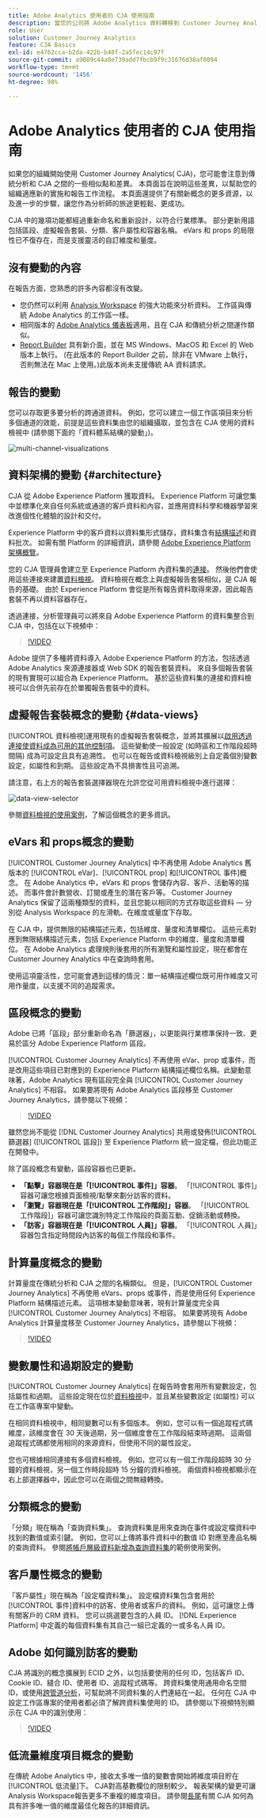 ```yaml
---
title: Adobe Analytics 使用者的 CJA 使用指南
description: 當您的公司將 Adobe Analytics 資料轉移到 Customer Journey Analytics 時，以使用者角度需要考慮什麼
role: User
solution: Customer Journey Analytics
feature: CJA Basics
exl-id: e4762cca-b2da-422b-b48f-2a5fec14c97f
source-git-commit: a9009c44a8e739add7fbcb9f9c31676d38af0094
workflow-type: tm+mt
source-wordcount: '1456'
ht-degree: 98%

---
```


# Adobe Analytics 使用者的 CJA 使用指南

如果您的組織開始使用 Customer Journey Analytics( CJA)，您可能會注意到傳統分析和 CJA 之間的一些相似點和差異。 本頁面旨在說明這些差異，以幫助您的組織適應新的實施和報告工作流程。 本頁面還提供了有關新概念的更多資源，以及進一步的步驟，讓您作為分析師的旅途更輕鬆、更成功。

CJA 中的幾項功能都經過重新命名和重新設計，以符合行業標準。 部分更新用語包括區段、虛擬報告套裝、分類、客戶屬性和容器名稱。 eVars 和 props 的局限性已不復存在，而是支援靈活的自訂維度和量度。

## 沒有變動的內容

在報告方面，您熟悉的許多內容都沒有改變。

* 您仍然可以利用 [Analysis Workspace](/help/analysis-workspace/home.md) 的強大功能來分析資料。 工作區與傳統 Adobe Analytics 的工作區一樣。
* 相同版本的 [Adobe Analytics 儀表板](/help/mobile-app/home.md)適用，且在 CJA 和傳統分析之間運作類似。
* [Report Builder](/help/report-builder/report-buider-overview.md) 具有新介面，並在 MS Windows、MacOS 和 Excel 的 Web版本上執行。 (在此版本的 Report Builder 之前，除非在 VMware 上執行，否則無法在 Mac 上使用。)此版本尚未支援傳統 AA 資料請求。

## 報告的變動

您可以存取更多要分析的跨通道資料。 例如，您可以建立一個工作區項目來分析多個通道的效能，前提是這些資料集由您的組織攝取，並包含在 CJA 使用的資料檢視中 (請參閱下面的「資料體系結構的變動」)。

![multi-channel-visualizations](assets/cross-channel.png)

## 資料架構的變動 {#architecture}

CJA 從 Adobe Experience Platform 獲取資料。 Experience Platform 可讓您集中並標準化來自任何系統或通道的客戶資料和內容，並應用資料科學和機器學習來改進個性化體驗的設計和交付。

Experience Platform 中的客戶資料以資料集形式儲存，資料集含有[結構描述](https://experienceleague.adobe.com/docs/platform-learn/tutorials/schemas/schemas-and-experience-data-model.html)和資料批次。 如需有關 Platform 的詳細資訊，請參閱 [Adobe Experience Platform 架構概覽](https://experienceleague.adobe.com/docs/platform-learn/tutorials/intro-to-platform/basic-architecture.html)。

您的 CJA 管理員會建立至 Experience Platform 內資料集的[連接](/help/connections/create-connection.md)。 然後他們會使用這些連接來建置[資料檢視](/help/data-views/data-views.md)。 資料檢視在概念上與虛擬報告套裝相似，是 CJA 報告的基礎。 由於 Experience Platform 會從是所有報告資料取得來源，因此報告套裝不再以資料容器存在。

透過連接，分析管理員可以將來自 Adobe Experience Platform 的資料集整合到 CJA 中，包括在以下視頻中：

>[!VIDEO](https://video.tv.adobe.com/v/35111/?quality=12)

Adobe 提供了多種將資料導入 Adobe Experience Platform 的方法，包括透過 Adobe Analytics 來源連接器或 Web SDK 的報告套裝資料。 來自多個報告套裝的現有實現可以組合為 Experience Platform。 基於這些資料集的連接和資料檢視可以合併先前存在於單獨報告套裝中的資料。

## 虛擬報告套裝概念的變動 {#data-views}

[!UICONTROL 資料檢視]運用現有的虛擬報告套裝概念，並將其擴展以[啟用透過連接使資料成為可用的其他控制項](/help/data-views/create-dataview.md)。 這些變動使一般設定 (如時區和工作階段超時間隔) 成為可設定且具有追溯性。 也可以在報告或資料檢視級別上自定義個別變數設定，如屬性和到期。 這些設定為不具損害性且可追溯。

請注意，右上方的報告套裝選擇器現在允許您從可用資料檢視中進行選擇：

![data-view-selector](assets/data-views.png)

參閱[資料檢視的使用案例](/help/use-cases/data-views/data-views-usecases.md)，了解這個概念的更多資訊。

## eVars 和 props概念的變動

[!UICONTROL Customer Journey Analytics] 中不再使用 Adobe Analytics 舊版本的 [!UICONTROL eVar]、[!UICONTROL prop] 和[!UICONTROL 事件]概念。 在 Adobe Analytics 中，eVars 和 props 會儲存內容、客戶、活動等的描述。 而事件會計數營收、訂閱或產生的潛在客戶等。 Customer Journey Analytics 保留了這兩種類型的資料，並且您能以相同的方式存取這些資料 — 分別從 Analysis Workspace 的左滑軌、在維度或量度下存取。

在 CJA 中，提供無限的結構描述元素，包括維度、量度和清單欄位。 這些元素對應到無限結構描述元素，包括 Experience Platform 中的維度、量度和清單欄位。 在 Adobe Analytics 處理規則後套用的所有瀏覽和屬性設定，現在都會在 Customer Journey Analytics 中在查詢時套用。

使用這項靈活性，您可能會遇到這樣的情況：單一結構描述欄位既可用作維度又可用作量度，以支援不同的追蹤需求。

## 區段概念的變動

Adobe 已將「區段」部分重新命名為「篩選器」，以更能與行業標準保持一致、更易於區分 Adobe Experience Platform 區段。

[!UICONTROL Customer Journey Analytics] 不再使用 eVar、prop 或事件，而是改用這些項目已對應到的 Experience Platform 結構描述欄位名稱。此變動意味著，Adobe Analytics 現有區段完全與 [!UICONTROL Customer Journey Analytics] 不相容。 如果要將現有 Adobe Analytics 區段移至 Customer Journey Analytics，請參閱以下視頻：

>[!VIDEO](https://video.tv.adobe.com/v/31982/?quality=12)

雖然您尚不能從 [!DNL Customer Journey Analytics] 共用或發佈[!UICONTROL 篩選器] ([!UICONTROL 區段]) 至 Experience Platform 統一設定檔，但此功能正在開發中。

除了區段概念有變動，區段容器也已更新。

* **「點擊」容器現在是「[!UICONTROL 事件]」容器**。 「[!UICONTROL 事件]」容器可讓您根據頁面檢視/點擊來劃分訪客的資料。
* **「瀏覽」容器現在是「[!UICONTROL 工作階段]」容器**。 「[!UICONTROL 工作階段]」容器可讓您識別特定工作階段的頁面互動、促銷活動或轉換。
* **「訪客」容器現在是「[!UICONTROL 人員]」容器**。 「[!UICONTROL 人員]」容器包含指定時間段內訪客的每個工作階段和事件。

## 計算量度概念的變動

計算量度在傳統分析和 CJA 之間的名稱類似。 但是，[!UICONTROL Customer Journey Analytics] 不再使用 eVars、props 或事件，而是使用任何 Experience Platform 結構描述元素。 這項根本變動意味著，現有計算量度完全與 [!UICONTROL Customer Journey Analytics] 不相容。 如果要將現有 Adobe Analytics 計算量度移至 Customer Journey Analytics，請參閱以下視頻：

>[!VIDEO](https://video.tv.adobe.com/v/31788/?quality=12)

## 變數屬性和過期設定的變動

[!UICONTROL Customer Journey Analytics] 在報告時會套用所有變數設定，包括屬性和過期。 這些設定現在位於[資料檢視](/help/data-views/component-settings/persistence.md)中，並且某些變數設定 (如屬性) 可以在工作區專案中變動。

在相同資料檢視中，相同變數可以有多個版本。 例如，您可以有一個追蹤程式碼維度，該維度會在 30 天後過期，另一個維度會在工作階段結束時過期。  這兩個追蹤程式碼都使用相同的來源資料，但使用不同的屬性設定。

您也可根據相同連接有多個資料檢視。 例如，您可以有一個工作階段超時 30 分鐘的資料檢視，另一個工作時段超時 15 分鐘的資料檢視。 兩個資料檢視都顯示在右上部選擇器中，因此您可以在兩個之間無縫轉換。

## 分類概念的變動

「分類」現在稱為「查詢資料集」。 查詢資料集是用來查詢在事件或設定檔資料中找到的數值或索引鍵。 例如，您可以上傳將事件資料中的數值 ID 對應至產品名稱的查詢資料。 參閱[將帳戶層級資料新增為查詢資料集](/help/use-cases/b2b/b2b.md)的範例使用案例。

## 客戶屬性概念的變動

「客戶屬性」現在稱為「設定檔資料集」。 設定檔資料集包含套用於[!UICONTROL 事件]資料中的訪客、使用者或客戶的資料。 例如，這可讓您上傳有關客戶的 CRM 資料。 您可以挑選要包含的人員 ID。 [!DNL Experience Platform] 中定義的每個資料集有其自己一組已定義的一或多名人員 ID。

## Adobe 如何識別訪客的變動

CJA 將識別的概念擴展到 ECID 之外，以包括要使用的任何 ID，包括客戶 ID、Cookie ID、縫合 ID、使用者 ID、追蹤程式碼等。 跨資料集使用通用命名空間 ID，或使用[跨管道分析](/help/cca/overview.md)，可幫助將不同資料集的人們連結在一起。 任何在 CJA 中設定工作區專案的使用者都必須了解跨資料集使用的 ID。 請參閱以下視頻特別顯示在 CJA 中的識別使用：

>[!VIDEO](https://video.tv.adobe.com/v/30750/?quality=12)

## 低流量維度項目概念的變動

在傳統 Adobe Analytics 中，接收太多唯一值的變數會開始將維度項目貯在[!UICONTROL 低流量]下。 CJA對高基數欄位的限制較少。 報表架構的變更可讓Analysis Workspace報告更多不重複的維度項目。 請參閱[長尾](../analysis-workspace/workspace-faq/long-tail.md)有關 CJA 如何為具有許多唯一值的維度最佳化報告的詳細資訊。
